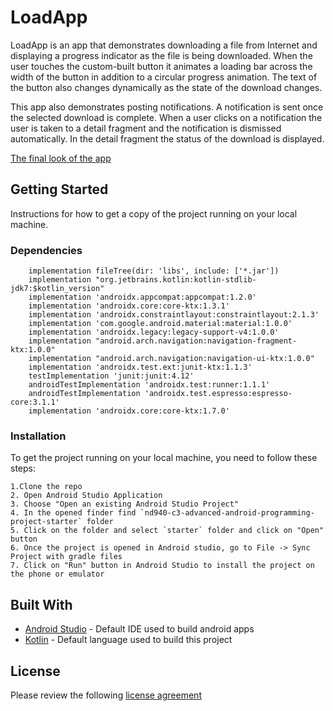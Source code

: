 # LoadApp
LoadApp is an app that demonstrates downloading a file from Internet and displaying a progress indicator as the file is being downloaded. When the user touches the custom-built button it animates a loading bar across the width of the button in addition to a circular progress animation. The text of the button also changes dynamically as the state of the download changes.

This app also demonstrates posting notifications. A notification is sent once the selected download is complete. When a user clicks on a notification the user is taken to a detail fragment and the notification is dismissed automatically. In the detail fragment the status of the download is displayed.

[The final look of the app](https://gph.is/g/Zywmnre)


## Getting Started

Instructions for how to get a copy of the project running on your local machine.

### Dependencies

```
    implementation fileTree(dir: 'libs', include: ['*.jar'])
    implementation "org.jetbrains.kotlin:kotlin-stdlib-jdk7:$kotlin_version"
    implementation 'androidx.appcompat:appcompat:1.2.0'
    implementation 'androidx.core:core-ktx:1.3.1'
    implementation 'androidx.constraintlayout:constraintlayout:2.1.3'
    implementation 'com.google.android.material:material:1.0.0'
    implementation 'androidx.legacy:legacy-support-v4:1.0.0'
    implementation "android.arch.navigation:navigation-fragment-ktx:1.0.0"
    implementation "android.arch.navigation:navigation-ui-ktx:1.0.0"
    implementation 'androidx.test.ext:junit-ktx:1.1.3'
    testImplementation 'junit:junit:4.12'
    androidTestImplementation 'androidx.test:runner:1.1.1'
    androidTestImplementation 'androidx.test.espresso:espresso-core:3.1.1'
    implementation 'androidx.core:core-ktx:1.7.0'
```

### Installation

To get the project running on your local machine, you need to follow these steps:

```
1.Clone the repo
2. Open Android Studio Application
3. Choose "Open an existing Android Studio Project"
4. In the opened finder find `nd940-c3-advanced-android-programming-project-starter` folder
5. Click on the folder and select `starter` folder and click on "Open" button
6. Once the project is opened in Android studio, go to File -> Sync Project with gradle files
7. Click on "Run" button in Android Studio to install the project on the phone or emulator
```

## Built With

* [Android Studio](https://developer.android.com/studio) - Default IDE used to build android apps
* [Kotlin](https://kotlinlang.org/) - Default language used to build this project

## License
Please review the following [license agreement](https://bumptech.github.io/glide/dev/open-source-licenses.html)

